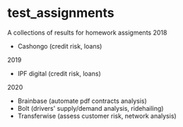 # test_assignments

A collections of results for homework assigments 
2018
- Cashongo (credit risk, loans)
 
2019
- IPF digital (credit risk, loans)
 
2020
- Brainbase (automate pdf contracts analysis)
- Bolt (drivers' supply/demand analysis, ridehailing)
- Transferwise (assess customer risk, network analysis)
